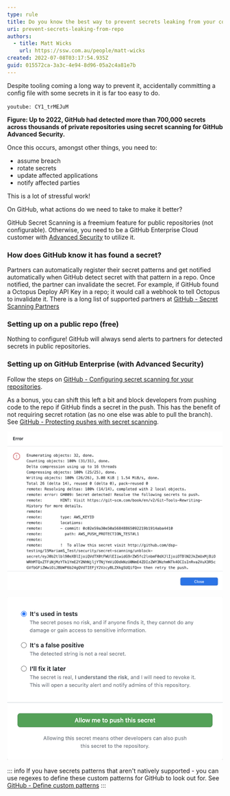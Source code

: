 ```yaml
---
type: rule
title: Do you know the best way to prevent secrets leaking from your code repository?
uri: prevent-secrets-leaking-from-repo
authors:
  - title: Matt Wicks
    url: https://ssw.com.au/people/matt-wicks
created: 2022-07-08T03:17:54.935Z
guid: 015572ca-3a3c-4e94-8d96-05a2c4a81e7b
---
```

Despite tooling coming a long way to prevent it, accidentally committing a config file with some secrets in it is far too easy to do.

`youtube: CY1_trMEJuM`

**Figure: Up to 2022, GitHub had detected more than 700,000 secrets across thousands of private repositories using secret scanning for GitHub Advanced Security.**

Once this occurs, amongst other things, you need to:

* assume breach
* rotate secrets
* update affected applications
* notify affected parties

This is a lot of stressful work!

On GitHub, what actions do we need to take to make it better?

<!--endintro-->

GitHub Secret Scanning is a freemium feature for public repositories (not configurable). Otherwise, you need to be a GitHub Enterprise Cloud customer with [Advanced Security](https://github.com/features/security) to utilize it.

### How does GitHub know it has found a secret?

Partners can automatically register their secret patterns and get notified automatically when GitHub detect secret with that pattern in a repo. Once notified, the partner can  invalidate the secret. For example, if GitHub found a Octopus Deploy API Key in a repo; it would call a webhook to tell Octopus to invalidate it. There is a long list of supported partners at [GitHub - Secret Scanning Partners](https://docs.github.com/en/enterprise-cloud@latest/code-security/secret-scanning/secret-scanning-patterns)

### Setting up on a public repo (free)

Nothing to configure! GitHub will always send alerts to partners for detected secrets in public repositories.

### Setting up on GitHub Enterprise (with Advanced Security)

Follow the steps on [GitHub - Configuring secret scanning for your repositories](https://docs.github.com/en/enterprise-cloud@latest/code-security/secret-scanning/configuring-secret-scanning-for-your-repositories).

As a bonus, you can shift this left a bit and block developers from pushing code to the repo if GitHub finds a secret in the push. This has the benefit of not requiring secret rotation (as no one else was able to pull the branch). See [GitHub - Protecting pushes with secret scanning](https://docs.github.com/en/enterprise-cloud@latest/code-security/secret-scanning/protecting-pushes-with-secret-scanning).

![Figure: GitHub found an AWS secret on this push and blocked it](secret-scanning-push-protection-with-link.png)

![Figure: Sometimes there are false positives or test data, developers aren't blocked from doing their work. They just need to go out of their way to make sure it isn't a real secret.](secret-scanning-unblock-form.png)

::: info
If you have secrets patterns that aren't natively supported - you can use regexes to define these custom patterns for GitHub to look out for. See [GitHub - Define custom patterns](https://docs.github.com/en/enterprise-cloud@latest/code-security/secret-scanning/defining-custom-patterns-for-secret-scanning)
:::
